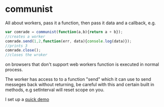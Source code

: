 communist
=========

All about workers, pass it a function, then pass it data and a callback, e.g.

```javascript
var comrade = communist(function(a,b){return a + b});
//creates a worker
comrade.send(1,2,function(err, data){console.log(data)});
//prints 3
comrade.close();
//closes the wroker
```

on browsers that don't support web workers function is executed in normal process.

The worker has access to to a function "send" which it can use to send messeges back without returning, be careful with this and certain built in methods, e.g setInterval will reset scope on you.

I set up a [quick demo](http://calvinmetcalf.github.com/communist/)
